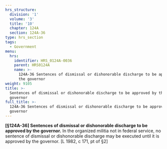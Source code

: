 ```yaml
---
hrs_structure:
  division: '1'
  volume: '3'
  title: '10'
  chapter: 124A
  section: 124A-36
type: hrs_section
tags:
  - Government
menu:
  hrs:
    identifier: HRS_0124A-0036
    parent: HRS0124A
    name: >-
      124A-36 Sentences of dismissal or dishonorable discharge to be approved by
      the governor
weight: 9105
title: >-
  Sentences of dismissal or dishonorable discharge to be approved by the
  governor
full_title: >-
  124A-36 Sentences of dismissal or dishonorable discharge to be approved by the
  governor
---
```

**[§124A-36] Sentences of dismissal or dishonorable discharge to be approved by the governor.** In the organized militia not in federal service, no sentence of dismissal or dishonorable discharge may be executed until it is approved by the governor. [L 1982, c 171, pt of §2]